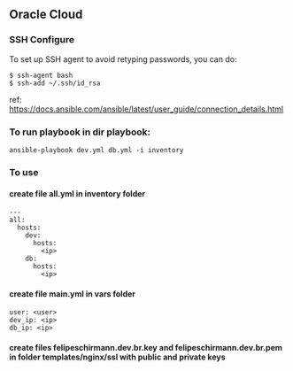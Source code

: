 ## Oracle Cloud

### SSH Configure

To set up SSH agent to avoid retyping passwords, you can do:

```
$ ssh-agent bash
$ ssh-add ~/.ssh/id_rsa
```

ref: https://docs.ansible.com/ansible/latest/user_guide/connection_details.html

### To run playbook in dir playbook:

```
ansible-playbook dev.yml db.yml -i inventory
```

### To use 

#### create file all.yml in inventory folder

```
---
all:
  hosts:
    dev:
      hosts: 
        <ip>
    db:
      hosts:
        <ip>
```

#### create file main.yml in vars folder

```
user: <user>
dev_ip: <ip>
db_ip: <ip>
```

#### create files felipeschirmann.dev.br.key and felipeschirmann.dev.br.pem in folder templates/nginx/ssl with public and private keys 

